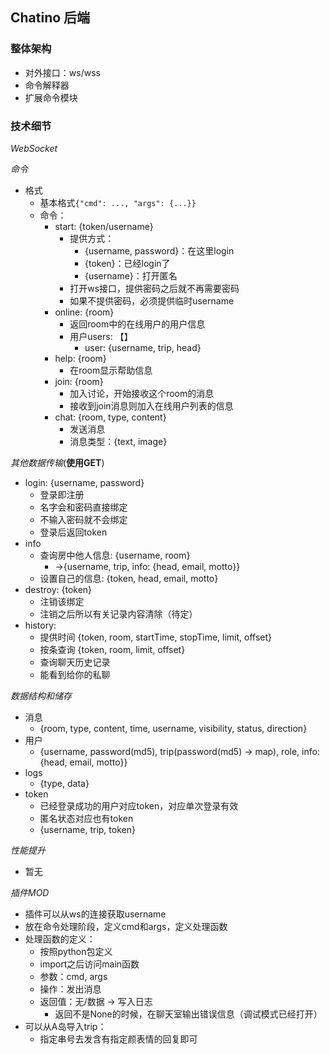 ## Chatino 后端

### 整体架构

- 对外接口：ws/wss
- 命令解释器
- 扩展命令模块


### 技术细节

*WebSocket*

*命令*
- 格式
    - 基本格式`{"cmd": ..., "args": {...}}`
    - 命令：    
        - start: {token/username}
            - 提供方式：
                - {username, password}：在这里login
                - {token}：已经login了
                - {username}：打开匿名
            - 打开ws接口，提供密码之后就不再需要密码
            - 如果不提供密码，必须提供临时username
        - online: {room}
            - 返回room中的在线用户的用户信息
            - 用户users: 【】
                - user: {username, trip, head}
        - help: {room}
            - 在room显示帮助信息
        - join: {room}
            - 加入讨论，开始接收这个room的消息
            - 接收到join消息则加入在线用户列表的信息
        - chat: {room, type, content}
            - 发送消息
            - 消息类型：{text, image}

*其他数据传输*(**使用GET**)
- login: {username, password}
    - 登录即注册
    - 名字会和密码直接绑定
    - 不输入密码就不会绑定
    - 登录后返回token
- info
    - 查询房中他人信息: {username, room}
        - ->{username, trip, info: {head, email, motto}}
    - 设置自己的信息: {token, head, email, motto}
- destroy: {token}
    - 注销该绑定
    - 注销之后所以有关记录内容清除（待定）
- history:
    - 提供时间 {token, room, startTime, stopTime, limit, offset}
    - 按条查询 {token, room, limit, offset}
    - 查询聊天历史记录
    - 能看到给你的私聊

*数据结构和储存*
- 消息
    - {room, type, content, time, 
    username, visibility, status, direction}
- 用户
    - {username, password(md5), 
    trip(password(md5) -> map),
    role,
    info: {head, email, motto}}
- logs
    - {type, data}
- token
    - 已经登录成功的用户对应token，对应单次登录有效
    - 匿名状态对应也有token
    - {username, trip, token}

*性能提升*
- 暂无

*插件MOD*
- 插件可以从ws的连接获取username
- 放在命令处理阶段，定义cmd和args，定义处理函数
- 处理函数的定义：
    - 按照python包定义
    - import之后访问main函数
    - 参数：cmd, args
    - 操作：发出消息
    - 返回值：无/数据 -> 写入日志
        - 返回不是None的时候，在聊天室输出错误信息（调试模式已经打开）
- 可以从A岛导入trip：
    - 指定串号去发含有指定颜表情的回复即可